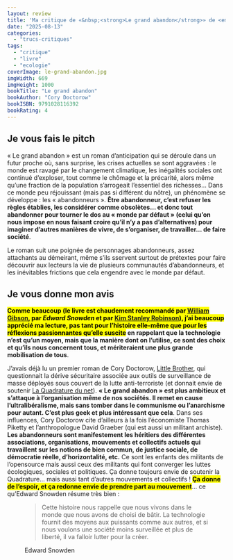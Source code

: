 ```yaml
---
layout: review
title: 'Ma critique de «&nbsp;<strong>Le grand abandon</strong>» de <em>Cory Doctorow</em>'
date: "2025-08-13"
categories: 
  - "trucs-critiques"
tags: 
  - "critique"
  - "livre"
  - "ecologie"
coverImage: le-grand-abandon.jpg
imgWidth: 669
imgHeight: 1000
bookTitle: "Le grand abandon"
bookAuthor: "Cory Doctorow"
bookISBN: 9791028116392                
bookRating: 4
---
```

<h2>Je vous fais le pitch</h2>

<p>«&nbsp;Le grand abandon&nbsp;» est un roman d’anticipation qui se déroule dans un futur proche où, sans surprise, les crises actuelles se sont aggravées&nbsp;: le monde est ravagé par le changement climatique, les inégalités sociales ont continué d’exploser, tout comme le chômage  et la précarité, alors même qu’une fraction de la population s’arrogeait l’essentiel des richesses… Dans ce monde peu réjouissant (mais pas si différent du nôtre), un phénomène se développe&nbsp;: les «&nbsp;abandonneurs&nbsp;». <strong>Être abandonneur, c’est refuser les règles établies, les considérer comme obsolètes… et donc tout abandonner pour tourner le dos au «&nbsp;monde par défaut&nbsp;» (celui qu’on nous impose en nous faisant croire qu’il n’y a pas d’alternatives) pour imaginer d’autres manières de vivre, de s’organiser, de travailler… de faire société</strong>.</p>
<p>Le roman suit une poignée de personnages abandonneurs, assez attachants au démeirant, même s’ils sservent surtout de prétextes pour faire découvrir aux lecteurs la vie de plusieurs communautés d’abandonneurs, et les inévitables frictions que cela engendre avec le monde par défaut.</p>

<h2>Je vous donne mon avis</h2>

<p><strong><mark>Comme beaucoup (le livre est chaudement recommandé par <a href="/2023/04/ma-critique-de-peripheriques-de-william-gibson/">William Gibson</a>, par <em>Edward Snowden</em> et par <a href="/2023/10/ma-critique-de-ministry-of-the-future-de-kim-stanley-robinson/">Kim Stanley Robinson</a>), j’ai beaucoup apprécié ma lecture, pas tant pour l’histoire elle-même que pour les réflexions passionnantes qu’elle suscite</mark> en rappelant que la technologie n’est qu’un moyen, mais que la manière dont on l’utilise, ce sont des choix et qu’ils nous concernent tous, et mériteraient une plus grande mobilisation de tous</strong>.</p>

<p>J’avais déjà lu un premier roman de Cory Doctorow, <a href="/2017/08/ma-critique-de-little-brother-de-cory-doctorow/">Little Brother</a>, qui questionnait la dérive sécuritaire associée aux outils de surveillance de masse déployés sous couvert de la lutte anti-terroriste (et donnait envie de soutenir <a href="https://www.laquadrature.net/fr">La Quadrature du net</a>). <strong>«&nbsp;Le grand abandon&nbsp;» est plus ambitieux et s’attaque à l’organisation même de nos sociétés. Il remet en cause l’ultralibéralisme, mais sans tomber dans le communisme ou l’anarchisme pour autant. C’est plus geek et plus intéressant que cela</strong>. Dans ses influences, Cory Doctorow cite d’ailleurs à la fois l’économiste Thomas Piketty et l’anthropologue David Graeber (qui est aussi un militant archiste). <strong>Les abandonneurs sont manifestement les héritiers des différentes associations, organisations, mouvements et collectifs actuels qui travaillent sur les notions de bien commun, de justice sociale, de démocratie réelle, d’horizontalité, etc.</strong> Ce sont les enfants des militants de l’opensource mais aussi ceux des militants qui font converger les luttes écologiques, sociales et politiques. Ça donne toujours envie de soutenir la Quadrature… mais aussi tant d’autres mouvements et collectifs&nbsp;! <strong><mark>Ça donne de l’espoir, et ça redonne envie de prendre part au mouvement</mark></strong>… ce qu’Edward Snowden résume très bien&nbsp;:</p>

<figure>
  <blockquote class="citation">
    <p>Cette histoire nous rappelle que nous vivons dans le monde que nous avons de choisi de bâtir. La technologie fournit des moyens aux puissants comme aux autres, et si nous voulons une société moins surveillée et plus de liberté, il va falloir lutter pour la créer.</p>
  </blockquote>
  <figcaption>Edward Snowden</figcaption>
</figure>
